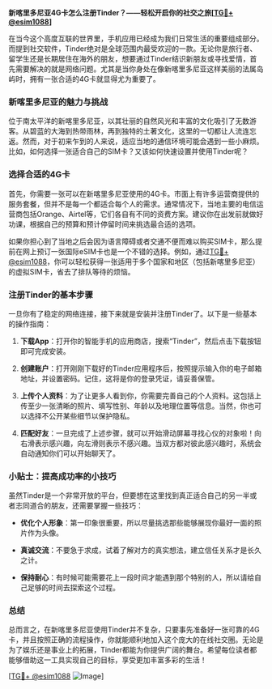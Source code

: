 **新喀里多尼亚4G卡怎么注册Tinder？——轻松开启你的社交之旅[[TG💪+ @esim1088](https://t.me/s/esim1088)]**

在当今这个高度互联的世界里，手机应用已经成为我们日常生活的重要组成部分。而提到社交软件，Tinder绝对是全球范围内最受欢迎的一款。无论你是旅行者、留学生还是长期居住在海外的朋友，想要通过Tinder结识新朋友或寻找爱情，首先需要解决的就是网络问题。尤其是当你身处在像新喀里多尼亚这样美丽的法属岛屿时，拥有一张合适的4G卡就显得尤为重要了。

### 新喀里多尼亚的魅力与挑战

位于南太平洋的新喀里多尼亚，以其壮丽的自然风光和丰富的文化吸引了无数游客。从碧蓝的大海到热带雨林，再到独特的土著文化，这里的一切都让人流连忘返。然而，对于初来乍到的人来说，适应当地的通信环境可能会遇到一些小麻烦。比如，如何选择一张适合自己的SIM卡？又该如何快速设置并使用Tinder呢？

### 选择合适的4G卡

首先，你需要一张可以在新喀里多尼亚使用的4G卡。市面上有许多运营商提供的服务套餐，但并不是每一个都适合每个人的需求。通常情况下，当地主要的电信运营商包括Orange、Airtel等，它们各自有不同的资费方案。建议你在出发前就做好功课，根据自己的预算和预计停留时间来挑选最合适的选项。

如果你担心到了当地之后会因为语言障碍或者交通不便而难以购买SIM卡，那么提前在网上预订一张国际eSIM卡也是一个不错的选择。例如，通过[TG💪+ @esim1088](https://t.me/s/esim1088)，你可以轻松获得一张适用于多个国家和地区（包括新喀里多尼亚）的虚拟SIM卡，省去了排队等待的烦恼。

### 注册Tinder的基本步骤

一旦你有了稳定的网络连接，接下来就是安装并注册Tinder了。以下是一些基本的操作指南：

1. **下载App**：打开你的智能手机的应用商店，搜索“Tinder”，然后点击下载按钮即可完成安装。
   
2. **创建账户**：打开刚刚下载好的Tinder应用程序后，按照提示输入你的电子邮箱地址，并设置密码。记住，这将是你的登录凭证，请妥善保管。

3. **上传个人资料**：为了让更多人看到你，你需要完善自己的个人资料。这包括上传至少一张清晰的照片、填写性别、年龄以及地理位置等信息。当然，你也可以选择不公开某些细节以保护隐私。

4. **匹配好友**：一旦完成了上述步骤，就可以开始滑动屏幕寻找心仪的对象啦！向右滑表示感兴趣，向左滑则表示不感兴趣。当双方都对彼此感兴趣时，系统会自动通知你们可以开始聊天了。

### 小贴士：提高成功率的小技巧

虽然Tinder是一个非常开放的平台，但要想在这里找到真正适合自己的另一半或者志同道合的朋友，还需要掌握一些技巧：

- **优化个人形象**：第一印象很重要，所以尽量挑选那些能够展现你最好一面的照片作为头像。
  
- **真诚交流**：不要急于求成，试着了解对方的真实想法，建立信任关系才是长久之计。

- **保持耐心**：有时候可能需要花上一段时间才能遇到那个特别的人，所以请给自己足够的时间去探索这个过程。

### 总结

总而言之，在新喀里多尼亚使用Tinder并不复杂，只要事先准备好一张可靠的4G卡，并且按照正确的流程操作，你就能顺利地加入这个庞大的在线社交圈。无论是为了娱乐还是事业上的拓展，Tinder都能为你提供广阔的舞台。希望每位读者都能够借助这一工具实现自己的目标，享受更加丰富多彩的生活！

[[TG💪+ @esim1088](https://t.me/s/esim1088) ![Image](https://i.postimg.cc/4NQfJmqS/Snipaste-2025-05-13-00-14-12.png)]